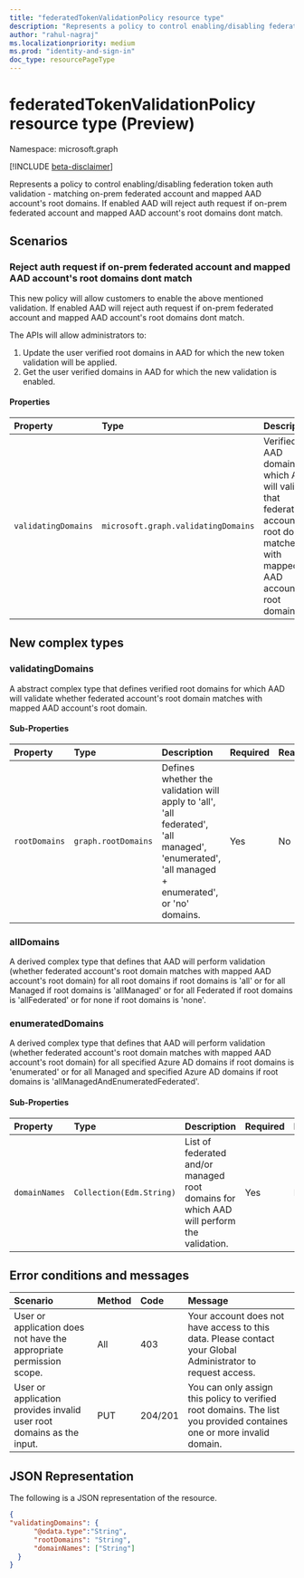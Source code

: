 ```yaml
---
title: "federatedTokenValidationPolicy resource type"
description: "Represents a policy to control enabling/disabling federation token auth validation - matching on-prem federated account and mapped AAD account's root domains."
author: "rahul-nagraj"
ms.localizationpriority: medium
ms.prod: "identity-and-sign-in"
doc_type: resourcePageType
---
```


# federatedTokenValidationPolicy resource type (Preview)

Namespace: microsoft.graph

[!INCLUDE [beta-disclaimer](../../includes/beta-disclaimer.md)]

Represents a policy to control enabling/disabling federation token auth validation - matching on-prem federated account and mapped AAD account's root domains. If enabled AAD will reject auth request if on-prem federated account and mapped AAD account's root domains dont match.

## Scenarios

### Reject auth request if on-prem federated account and mapped AAD account's root domains dont match

This new policy will allow customers to enable the above mentioned validation. If enabled AAD will reject auth request if on-prem federated account and mapped AAD account's root domains dont match.

The APIs will allow administrators to:

1. Update the user verified root domains in AAD for which the new token validation will be applied.
2. Get the user verified domains in AAD for which the new validation is enabled.

#### Properties

| Property | Type | Description | Key | Required | ReadOnly |
| :-- | :-- | :-- | :-- | :-- | :-- |
| `validatingDomains` | `microsoft.graph.validatingDomains` | Verified AAD domains for which AAD will validate that federated account's root domain matches with mapped AAD account's root domain. | Yes | Yes | No |

## New complex types

### validatingDomains

A abstract complex type that defines verified root domains for which AAD will validate whether federated account's root domain matches with mapped AAD account's root domain.

#### Sub-Properties

| Property | Type | Description | Required | ReadOnly |
| :-- | :-- | :-- | :-- | :-- |
| `rootDomains` | `graph.rootDomains` | Defines whether the validation will apply to 'all', 'all federated', 'all managed', 'enumerated', 'all managed + enumerated', or 'no' domains. | Yes | No |

### allDomains

A derived complex type that defines that AAD will perform validation (whether federated account's root domain matches with mapped AAD account's root domain) for all root domains if root domains is 'all' or for all Managed if root domains is 'allManaged' or for all Federated if root domains is 'allFederated' or for none if root domains is 'none'.

### enumeratedDomains

A derived complex type that defines that AAD will perform validation (whether federated account's root domain matches with mapped AAD account's root domain) for all specified Azure AD domains if root domains is 'enumerated' or for all Managed and specified Azure AD domains if root domains is 'allManagedAndEnumeratedFederated'.

#### Sub-Properties

| Property | Type | Description | Required | ReadOnly |
| :-- | :-- | :-- | :-- | :-- |
| `domainNames` | `Collection(Edm.String)` | List of federated and/or managed root domains for which AAD will perform the validation. | Yes | No |

## Error conditions and messages

| Scenario | Method | Code | Message |
| :-- | :-- | :-- | :-- |
| User or application does not have the appropriate permission scope.  | All | 403 | Your account does not have access to this data. Please contact your Global Administrator to request access.           |
| User or application provides invalid user root domains as the input. | PUT | 204/201 | You can only assign this policy to verified root domains. The list you provided containes one or more invalid domain. |

## JSON Representation

The following is a JSON representation of the resource.

```json
{
"validatingDomains": {
      "@odata.type":"String",
      "rootDomains": "String",
      "domainNames": ["String"]
  }
}
```
